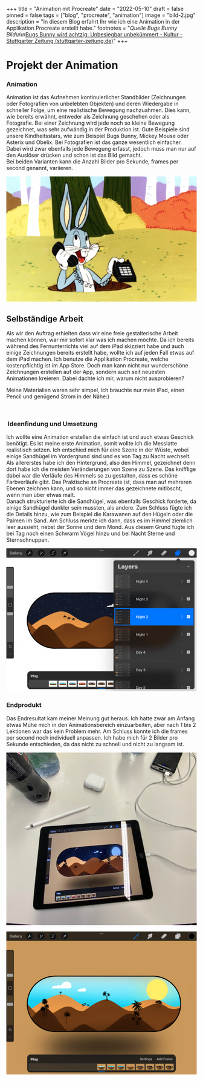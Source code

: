 +++
title = "Animation mit Procreate"
date = "2022-05-10"
draft = false
pinned = false
tags = ["blog", "procreate", "animation"]
image = "bild-2.jpg"
description = "In diesem Blog erfahrt Ihr wie ich eine Animation in der Applikation Procreate erstellt habe."
footnotes = "*Quelle Bugs Bunny Bild*\n\n[Bugs Bunny wird achtzig: Unbesiegbar unbekümmert - Kultur - Stuttgarter Zeitung (stuttgarter-zeitung.de)](https://www.stuttgarter-zeitung.de/inhalt.bugs-bunny-wird-achtzig-unbesiegbar-unbekuemmert.0af0fe3d-ac65-4038-ba5d-171a8596d834.html?reduced=true)"
+++
![]()

# Projekt der Animation

### Animation

Animation ist das Aufnehmen kontinuierlicher Standbilder (Zeichnungen oder Fotografien von unbelebten Objekten) und deren Wiedergabe in schneller Folge, um eine realistische Bewegung nachzuahmen. Dies kann, wie bereits erwähnt, entweder als Zeichnung geschehen oder als Fotografie. Bei einer Zeichnung wird jede noch so kleine Bewegung gezeichnet, was sehr aufwändig in der Produktion ist. Gute Beispiele sind unsere Kindheitsstars, wie zum Beispiel Bugs Bunny, Mickey Mouse oder Asterix und Obelix.  Bei Fotografien ist das ganze wesentlich einfacher. Dabei wird zwar ebenfalls jede Bewegung erfasst, jedoch muss man nur auf den Auslöser drücken und schon ist das Bild gemacht.\
Bei beiden Varianten kann die Anzahl Bilder pro Sekunde, frames per second genannt, variieren.

![](bild-4.jpg "Bugs Bunny")

## Selbständige Arbeit

Als wir den Auftrag erhielten dass wir eine freie gestalterische Arbeit machen können, war mir sofort klar was ich machen möchte. Da ich bereits während des Fernunterrichts viel auf dem iPad skizziert habe und auch einige Zeichnungen bereits erstellt habe, wollte ich auf jeden Fall etwas auf dem iPad machen. Ich benutze die Applikation Procreate, welche kostenpflichtig ist im App Store. Doch man kann nicht nur wunderschöne Zeichnungen erstellen auf der App, sondern auch seit neuesten Animationen kreieren. Dabei dachte ich mir, warum nicht ausprobieren?

Meine Materialien waren sehr simpel, ich brauchte nur mein iPad, einen Pencil und genügend Strom in der Nähe:)

![]()

###  Ideenfindung und Umsetzung

Ich wollte eine Animation erstellen die einfach ist und auch etwas Geschick benötigt. Es ist meine erste Animation, somit wollte ich die Messlatte realistisch setzen. Ich entschied mich für eine Szene in der Wüste, wobei einige Sandhügel im Vordergrund sind und es von Tag zu Nacht wechselt.\
Als allererstes habe ich den Hintergrund, also den Himmel, gezeichnet denn dort habe ich die meisten Veränderungen von Szene zu Szene. Das knifflige dabei war die Verläufe des Himmels so zu gestalten, dass es schöne Farbverläufe gibt. Das Praktische an Procreate ist, dass man auf mehreren Ebenen zeichnen kann, und so nicht immer das gezeichnete mitlöscht, wenn man über etwas malt.\
Danach strukturierte ich die Sandhügel, was ebenfalls Geschick forderte, da einige Sandhügel dunkler sein mussten, als andere. Zum Schluss fügte ich die Details hinzu, wie zum Beispiel die Karawanen auf den Hügeln oder die Palmen im Sand. Am Schluss merkte ich dann, dass es im Himmel ziemlich leer aussieht, nebst der Sonne und dem Mond. Aus diesem Grund fügte ich bei Tag noch einen Schwarm Vögel hinzu und bei Nacht Sterne und Sternschnuppen.

![](bild-1.png "Procreate mit der Ebenenansicht")

### Endprodukt

Das Endresultat kam meiner Meinung gut heraus. Ich hatte zwar am Anfang etwas Mühe mich in den Animationsbereich einzuarbeiten, aber nach 1 bis 2 Lektionen war das kein Problem mehr. Am Schluss konnte ich die frames per second noch individuell anpassen. Ich habe mich für 2 Bilder pro Sekunde entschieden, da das nicht zu schnell und nicht zu langsam ist. 

![](bild-6.jpg "Endprodukt")

![](bild-7-1-.png "Tagesansicht der Animation")